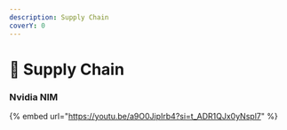 ```yaml
---
description: Supply Chain
coverY: 0
---
```


# 🚚 Supply Chain



### Nvidia NIM

{% embed url="https://youtu.be/a9O0JipIrb4?si=t_ADR1QJx0yNspl7" %}









